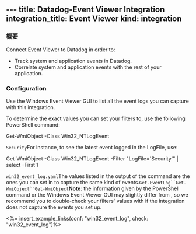 --- title: Datadog-Event Viewer Integration integration_title: Event Viewer
kind: integration
---

### 概要

Connect Event Viewer to Datadog in order to:

* Track system and application events in Datadog.
* Correlate system and application events with the rest of your application.


### Configuration


Use the Windows Event Viewer GUI to list all the event logs you can capture with this integration.

To determine the exact values you can set your filters to, use the following PowerShell command:

Get-WmiObject -Class Win32_NTLogEvent

`Security`For instance, to see the latest event logged in the  LogFile, use:

Get-WmiObject -Class Win32_NTLogEvent -Filter "LogFile='Security'" | select -First 1

`win32_event_log.yaml`The values listed in the output of the command are the ones you can set in  to capture the same kind of events.`Get-EventLog``Get-WmiObject``Get-WmiObject`**Note**: the information given by the  PowerShell command or the Windows Event Viewer GUI may slightly differ from , so we recommend you to double-check your filters' values with  if the integration does not capture the events you set up.

<%= insert_example_links(conf: "win32_event_log", check: "win32_event_log")%>
